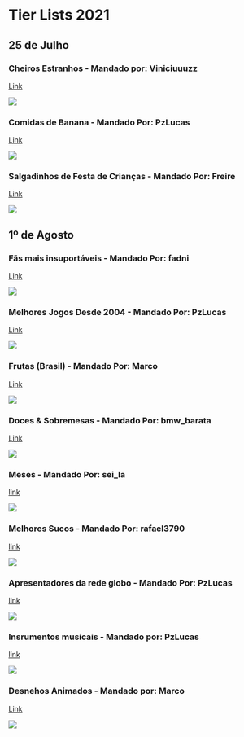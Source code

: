 # Tier Lists 2021

## 25 de Julho

### Cheiros Estranhos - Mandado por: Viniciuuuzz
[Link](https://tiermaker.com/create/melhor-cheiro-estranho-746866)

<img src="TierLists/1-cheiros_estranhos.png">

### Comidas de Banana - Mandado Por: PzLucas
[Link](https://tiermaker.com/create/comidas-de-banana-1142709)

<img src="TierLists/2-comidas_de_banana.png">

### Salgadinhos de Festa de Crianças - Mandado Por: Freire 
[Link](https://tiermaker.com/create/salgadinhos-de-festa-de-criana-1143129)

<img src="TierLists/3-salgadinho_de_criança.png">

## 1º de Agosto

### Fãs mais insuportáveis - Mandado Por: fadni
[Link](https://tiermaker.com/create/fs-mais-insuportveis-1144351)

<img src="TierLists/4-fans_chatos.png">

### Melhores Jogos Desde 2004 - Mandado Por: PzLucas
[Link](https://tiermaker.com/create/melhores-jogos-desde-2004-1142709)

<img src="TierLists/5-indicados-goty.png">

### Frutas (Brasil) - Mandado Por: Marco
[Link](https://tiermaker.com/create/frutas-brasil-554575)

<img src="TierLists/6-frutasDoBrasil.png">

### Doces & Sobremesas - Mandado Por: bmw_barata
[Link](https://tiermaker.com/create/doces-and-sobremesas-385270)

<img src="TierLists/7-docesEsobremesas.png">

### Meses - Mandado Por: sei_la
[link](https://tiermaker.com/create/meses-326193)

<img src="TierLists/8-meses.png">

### Melhores Sucos - Mandado Por: rafael3790
[link](https://tiermaker.com/create/sucos-fvck-1172823)

<img src="TierLists/9-sucos.png">


### Apresentadores da rede globo - Mandado Por: PzLucas
[link](https://tiermaker.com/create/apresentadores-da-rede-globo-1142709)

<img src="TierLists/10-apresentadores.png">

### Insrumentos musicais - Mandado por: PzLucas
[link](https://tiermaker.com/create/instrumentos-musicais---tier-list-1073274)

<img src="TierLists/11-intrumentosMusicais.png">

### Desnehos Animados -  Mandado por: Marco
[Link](https://tiermaker.com/create/desenhos-antigos-1209566)

<img src="TierLists/12-desenhosAnimados.png">